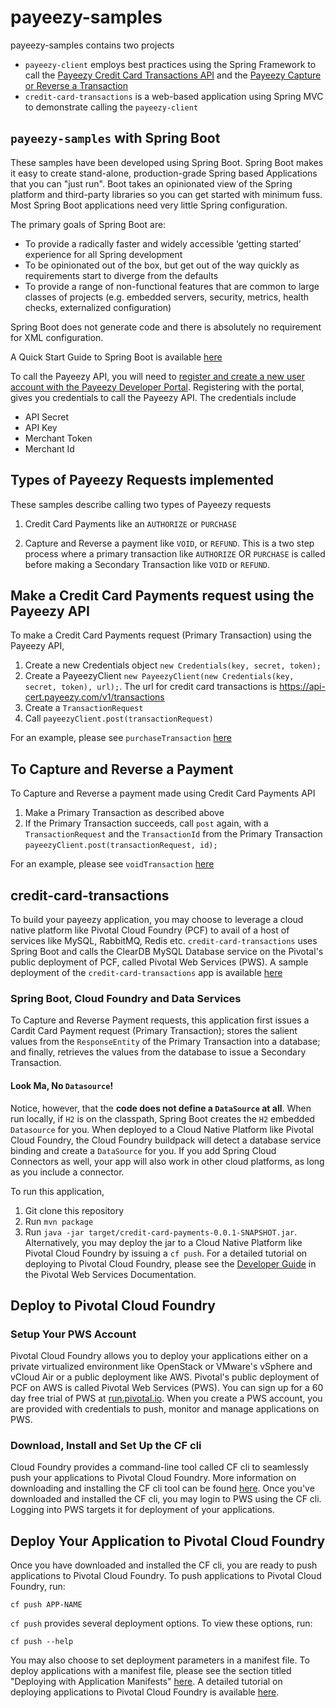# payeezy-samples
payeezy-samples contains two projects
* `payeezy-client` employs best practices using the Spring Framework to call the [Payeezy Credit Card Transactions API](https://developer.payeezy.com/creditcardpayment/apis/post/transactions) and the [Payeezy Capture or Reverse a Transaction](https://developer.payeezy.com/capturereversepayment/apis/post/transactions/%7Bid%7D)
* `credit-card-transactions` is a web-based application using Spring MVC to demonstrate calling the `payeezy-client`

## `payeezy-samples` with Spring Boot
These samples have been developed using Spring Boot. Spring Boot makes it easy to create stand-alone, production-grade Spring based Applications that you can "just run". Boot takes an opinionated view of the Spring platform and third-party libraries so you can get started with minimum fuss. Most Spring Boot applications need very little Spring configuration.

The primary goals of Spring Boot are:
* To provide a radically faster and widely accessible ‘getting started’ experience for all Spring development
* To be opinionated out of the box, but get out of the way quickly as requirements start to diverge from the defaults
* To provide a range of non-functional features that are common to large classes of projects (e.g. embedded servers, security, metrics, health checks, externalized configuration)

Spring Boot does not generate code and there is absolutely no requirement for XML configuration.

A Quick Start Guide to Spring Boot is available [here](http://projects.spring.io/spring-boot/)

To call the Payeezy API, you will need to [register and create a new user account with the Payeezy Developer Portal](https://developer.payeezy.com/user/register). Registering with the portal, gives you credentials to call the Payeezy API. The credentials include
* API Secret
* API Key
* Merchant Token
* Merchant Id

## Types of Payeezy Requests implemented
These samples describe calling two types of Payeezy requests

1. Credit Card Payments like an `AUTHORIZE` or `PURCHASE`

2. Capture and Reverse a payment like `VOID`, or `REFUND`. This is a two step process where a primary transaction like `AUTHORIZE` OR `PURCHASE` is called before making a Secondary Transaction like `VOID` or `REFUND`.

## Make a Credit Card Payments request using the Payeezy API
To make a Credit Card Payments request (Primary Transaction) using the Payeezy API, 

1. Create a new Credentials object `new Credentials(key, secret, token);`
2. Create a PayeezyClient `new PayeezyClient(new Credentials(key, secret, token), url);`. The url for credit card transactions is https://api-cert.payeezy.com/v1/transactions
3. Create a `TransactionRequest`
4. Call `payeezyClient.post(transactionRequest)`

For an example, please see `purchaseTransaction` [here](https://github.com/nadkau-pivotal/payeezy-samples/blob/master/payeezy-client/src/test/java/io/pivotal/payeezy/PayeezyClientTests.java)

## To Capture and Reverse a Payment
To Capture and Reverse a payment made using Credit Card Payments API
1. Make a Primary Transaction as described above
2. If the Primary Transaction succeeds, call `post` again, with a `TransactionRequest` and the `TransactionId` from the Primary Transaction `payeezyClient.post(transactionRequest, id);`

For an example, please see `voidTransaction` [here](https://github.com/nadkau-pivotal/payeezy-samples/blob/master/payeezy-client/src/test/java/io/pivotal/payeezy/PayeezyClientTests.java)

## credit-card-transactions
To build your payeezy application, you may choose to leverage a cloud native platform like Pivotal Cloud Foundry (PCF) to avail of a host of services like MySQL, RabbitMQ, Redis etc. `credit-card-transactions` uses Spring Boot and calls the ClearDB MySQL Database service on the Pivotal's public deployment of PCF, called Pivotal Web Services (PWS). A sample deployment of the `credit-card-transactions` app is available [here](http://credit-card-transactions.cfapps.io/)
### Spring Boot, Cloud Foundry and Data Services
To Capture and Reverse Payment requests, this application first issues a Cardit Card Payment request (Primary Transaction); stores the salient values from the `ResponseEntity` of the Primary Transaction into a database; and finally, retrieves the values from the database to issue a Secondary Transaction.
#### Look Ma, No `Datasource`!
Notice, however, that the **code does not define a `DataSource` at all**. When run locally, if `H2` is on the classpath, Spring Boot creates the `H2` embedded `Datasource` for you.
When deployed to a Cloud Native Platform like Pivotal Cloud Foundry, the Cloud Foundry buildpack will detect a database service binding and create a `DataSource` for you. If you add Spring Cloud Connectors as well, your app will also work in other cloud platforms, as long as you include a connector.

To run this application,
1. Git clone this repository
2. Run `mvn package`
3. Run `java -jar target/credit-card-payments-0.0.1-SNAPSHOT.jar`.
Alternatively, you may deploy the jar to a Cloud Native Platform like Pivotal Cloud Foundry by issuing a `cf push`. 
For a detailed tutorial on deploying to Pivotal Cloud Foundry, please see the [Developer Guide](http://docs.run.pivotal.io/devguide/deploy-apps/deploy-app.html) in the Pivotal Web Services Documentation.

## Deploy to Pivotal Cloud Foundry 

### Setup Your PWS Account 
Pivotal Cloud Foundry allows you to deploy your applications either on a private virtualized environment like OpenStack or VMware's vSphere and vCloud Air or a public deployment like AWS. Pivotal's public deployment of PCF on AWS is called Pivotal Web Services (PWS). You can sign up for a 60 day free trial of PWS at [run.pivotal.io](www,run.pivotal.io). When you create a PWS account, you are provided with credentials to push, monitor and manage applications on PWS.

### Download, Install and Set Up the CF cli 
Cloud Foundry provides a command-line tool called CF cli to seamlessly push your applications to Pivotal Cloud Foundry. More information on downloading and installing the CF cli tool can be found [here](http://docs.run.pivotal.io/starting/#install-login). Once you've downloaded and installed the CF cli, you may login to PWS using the CF cli. Logging into PWS targets it for deployment of your applications.

## Deploy Your Application to Pivotal Cloud Foundry 
Once you have downloaded and installed the CF cli, you are ready to push applications to Pivotal Cloud Foundry. 
To push applications to Pivotal Cloud Foundry, run:

`cf push APP-NAME`

`cf push` provides several deployment options. To view these options, run:

`cf push --help`

You may also choose to set deployment parameters in a manifest file. To deploy applications with a manifest file, please see the section titled "Deploying with Application Manifests" [here](http://docs.run.pivotal.io/devguide/deploy-apps/manifest.html). A detailed tutorial on deploying applications to Pivotal Cloud Foundry is available [here](http://docs.run.pivotal.io/devguide/deploy-apps/deploy-app.html).



